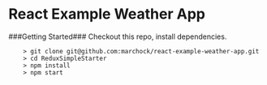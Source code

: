 # React Example Weather App

###Getting Started###
Checkout this repo, install dependencies.

```
	> git clone git@github.com:marchock/react-example-weather-app.git
	> cd ReduxSimpleStarter
	> npm install
	> npm start
```
